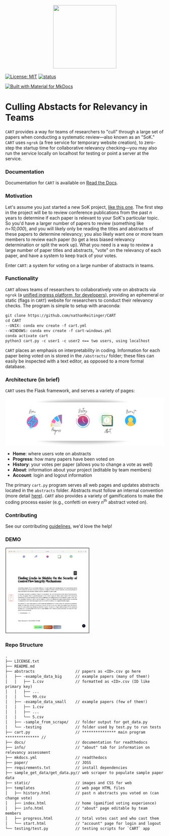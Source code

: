 
<p align="center"><img src="docs/img/logo.svg" data-canonical-src="docs/img/logo.svg" width="200" height="200"/></p>


 [![License: MIT](https://img.shields.io/badge/License-MIT-yellow.svg)](https://opensource.org/licenses/MIT) [![status](https://joss.theoj.org/papers/d58ad58b740d1d2d2470beaf533ef221/status.svg)](https://joss.theoj.org/papers/d58ad58b740d1d2d2470beaf533ef221) 

[![Built with Material for MkDocs](https://img.shields.io/badge/Material_for_MkDocs-526CFE?style=for-the-badge&logo=MaterialForMkDocs&logoColor=white)](https://nathanreitinger.github.io/CART/)



# Culling Abstacts for Relevancy in Teams

`CART` provides a way for teams of researchers to "cull" through a large set of papers when conducting a systematic review—also known as an "SoK." `CART` uses `ngrok` (a free service for temporary website creation), to zero-step the startup time for collaborative relevancy checking—you may also run the service locally on localhost for testing or point a server at the service. 

### Documentation

Documentation for `CART` is available on [Read the Docs](https://nathanreitinger.github.io/CART/).

### Motivation

Let's assume you just started a new SoK project, [like this one](https://conpro23.ieee-security.org/papers/reitinger-conpro23.pdf). The first step in the project will be to review conference publications from the past *n* years to determine if each paper is relevant to your SoK's particular topic. So you'd have a larger number of papers to review (something like *n=10,000*), and you will likely only be reading the titles and abstracts of these papers to determine relevancy; you also likely want one or more team members to review each paper (to get a less biased relevancy determination or split the work up). What you need is a way to review a large number of paper titles and abstracts, "vote" on the relevancy of each paper, and have a system to keep track of your votes. 



Enter `CART`: a system for voting on a large number of abstracts in teams.

### Functionality

`CART` allows teams of researchers to collaboratively vote on abstracts via `ngrok` (a [unified ingress platform  for developers](https://ngrok.com/)), providing an ephemeral or static (flags in `CART`) website for researchers to conduct their relevancy checks. The program is simple to setup with anaconda:

```
git clone https://github.com/nathanReitinger/CART
cd CART
--UNIX: conda env create -f cart.yml 
--WINDOWS: conda env create -f cart-windows.yml
conda activate cart
python3 cart.py -c user1 -c user2 <== two users, using localhost
```

`CART` places an emphasis on interpretability in coding. Information for each paper being voted on is stored in the `/abstracts/` folder; these files can easily be inspected with a text editor, as opposed to a more formal database. 

### Architecture (in brief)

`CART` uses the Flask framework, and serves a variety of pages:

![dock](docs/img/dock.svg)

- **Home**: where users vote on abstracts
- **Progress**: how many papers have been voted on 
- **History**: your votes per paper (allows you to change a vote as well)
- **About**: information about your project (editable by team members)
- **Account**: login and logout information 

The primary `cart.py` program serves all web pages and updates abstracts located in the `abstracts` folder. Abstracts must follow an internal convention (more detail [here](https://nathanreitinger.github.io/CART/assumptions/)). `CART` also provides a variety of gamifications to make the coding process easier (e.g., confetti on every *n*<sup>th</sup> abstract voted on). 

### Contributing

See our contributing [guidelines](https://nathanreitinger.github.io/CART/CONTRIBUTING/), we'd love the help!

### DEMO 

<img src="docs/img/screenshot.png" alt="screenshot" style="zoom: 25%;--s: 10px; padding: var(--s);border: calc(2*var(--s)) solid #0000;outline: 1px solid #000;outline-offset: calc(-1*var(--s));background: conic-gradient(from 90deg at 1px 1px,#0000 25%,#000 0);" />

### Repo Structure 

```
.
├── LICENSE.txt
├── README.md
├── abstracts                  // papers as <ID>.csv go here
│   ├── -example_data_big      // example papers (many of them!)
│   │   ├── 1.csv              // formatted as <ID>.csv (ID like primary key)
│   │   ├── ...								
│   │   └── 99.csv							
│   ├── -example_data_small    // example papers (few of them!)
│   │   ├── 1.csv
│   │   ├── ...
│   │   └── 5.csv
│   ├── -sample_from_scrape/   // folder output for get_data.py 
│   └── -testing               // folder used by test.py to run tests
├── cart.py                    // *************** main program *************** // 
├── docs/                      // documentation for readthedocs
├── info/                      // "about" tab for information on relevancy assessment
├── mkdocs.yml                 // readthedocs
├── paper/                     // JOSS
├── requirements.txt           // install dependencies 
├── sample_get_data/get_data.py// web scraper to populate sample paper data 
├── static/                    // images and CSS for web
├── templates                  // web page HTML files
│   ├── history.html           // past n abstracts you voted on (can change vote)
│   ├── index.html             // home (gamified voting experience)
│   ├── info.html              // "about" page editable by team members
│   ├── progress.html          // total votes cast and who cast them
│   └── start.html             // "account" page for login and logout 
└── testing/test.py            // testing scripts for `CART` app 

```



